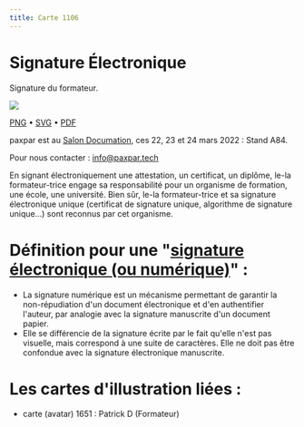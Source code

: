 ```yaml
---
title: Carte 1106
---
```


# Signature Électronique

Signature du formateur.


![](https://media.paxpar.tech/ludi/card_1106_recto.png)

[PNG](https://media.paxpar.tech/ludi/card_1106_recto.png) • [SVG](https://media.paxpar.tech/ludi/card_1106_recto.svg) • [PDF](https://media.paxpar.tech/ludi/card_1106_recto.pdf)

paxpar est au [Salon Documation](https://www.documation.fr/info_societe/527/paxpartech.html), ces 22, 23 et 24 mars 2022 : Stand A84.

Pour nous contacter : info@paxpar.tech

En signant électroniquement une attestation, un certificat, un diplôme, le-la formateur-trice engage sa responsabilité pour un organisme de formation, une école, une université. Bien sûr, le-la formateur-trice et sa signature électronique unique (certificat de signature unique, algorithme de signature unique...) sont reconnus par cet organisme.
# Définition pour une "[signature électronique (ou numérique)](https://fr.wikipedia.org/wiki/Signature_num%C3%A9rique)" :
  - La signature numérique est un mécanisme permettant de garantir la non-répudiation d'un document électronique et d'en authentifier l'auteur, par analogie avec la signature manuscrite d'un document papier.
  - Elle se différencie de la signature écrite par le fait qu'elle n'est pas visuelle, mais correspond à une suite de caractères. Elle ne doit pas être confondue avec la signature électronique manuscrite.

# Les cartes d'illustration liées : 
  - carte (avatar) 1651 : Patrick D (Formateur) 


